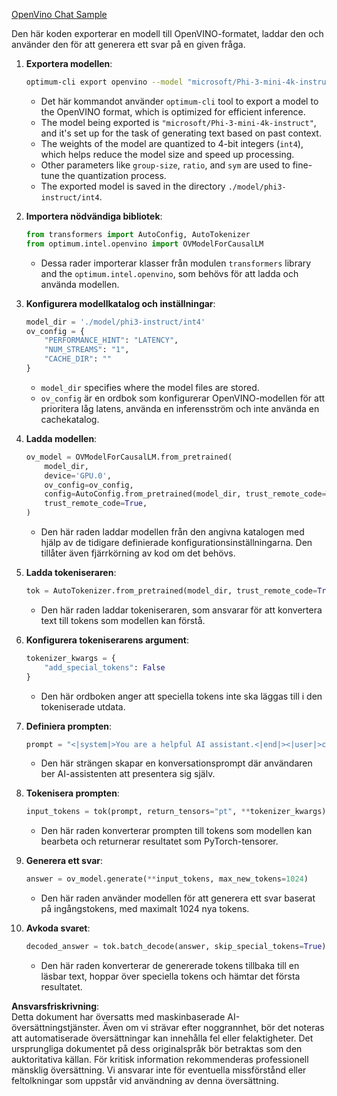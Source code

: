 [OpenVino Chat Sample](../../../../../../code/06.E2E/E2E_OpenVino_Chat_Phi3-instruct.ipynb)

Den här koden exporterar en modell till OpenVINO-formatet, laddar den och använder den för att generera ett svar på en given fråga.

1. **Exportera modellen**:
   ```bash
   optimum-cli export openvino --model "microsoft/Phi-3-mini-4k-instruct" --task text-generation-with-past --weight-format int4 --group-size 128 --ratio 0.6 --sym --trust-remote-code ./model/phi3-instruct/int4
   ```
   - Det här kommandot använder `optimum-cli` tool to export a model to the OpenVINO format, which is optimized for efficient inference.
   - The model being exported is `"microsoft/Phi-3-mini-4k-instruct"`, and it's set up for the task of generating text based on past context.
   - The weights of the model are quantized to 4-bit integers (`int4`), which helps reduce the model size and speed up processing.
   - Other parameters like `group-size`, `ratio`, and `sym` are used to fine-tune the quantization process.
   - The exported model is saved in the directory `./model/phi3-instruct/int4`.

2. **Importera nödvändiga bibliotek**:
   ```python
   from transformers import AutoConfig, AutoTokenizer
   from optimum.intel.openvino import OVModelForCausalLM
   ```
   - Dessa rader importerar klasser från modulen `transformers` library and the `optimum.intel.openvino`, som behövs för att ladda och använda modellen.

3. **Konfigurera modellkatalog och inställningar**:
   ```python
   model_dir = './model/phi3-instruct/int4'
   ov_config = {
       "PERFORMANCE_HINT": "LATENCY",
       "NUM_STREAMS": "1",
       "CACHE_DIR": ""
   }
   ```
   - `model_dir` specifies where the model files are stored.
   - `ov_config` är en ordbok som konfigurerar OpenVINO-modellen för att prioritera låg latens, använda en inferensström och inte använda en cachekatalog.

4. **Ladda modellen**:
   ```python
   ov_model = OVModelForCausalLM.from_pretrained(
       model_dir,
       device='GPU.0',
       ov_config=ov_config,
       config=AutoConfig.from_pretrained(model_dir, trust_remote_code=True),
       trust_remote_code=True,
   )
   ```
   - Den här raden laddar modellen från den angivna katalogen med hjälp av de tidigare definierade konfigurationsinställningarna. Den tillåter även fjärrkörning av kod om det behövs.

5. **Ladda tokeniseraren**:
   ```python
   tok = AutoTokenizer.from_pretrained(model_dir, trust_remote_code=True)
   ```
   - Den här raden laddar tokeniseraren, som ansvarar för att konvertera text till tokens som modellen kan förstå.

6. **Konfigurera tokeniserarens argument**:
   ```python
   tokenizer_kwargs = {
       "add_special_tokens": False
   }
   ```
   - Den här ordboken anger att speciella tokens inte ska läggas till i den tokeniserade utdata.

7. **Definiera prompten**:
   ```python
   prompt = "<|system|>You are a helpful AI assistant.<|end|><|user|>can you introduce yourself?<|end|><|assistant|>"
   ```
   - Den här strängen skapar en konversationsprompt där användaren ber AI-assistenten att presentera sig själv.

8. **Tokenisera prompten**:
   ```python
   input_tokens = tok(prompt, return_tensors="pt", **tokenizer_kwargs)
   ```
   - Den här raden konverterar prompten till tokens som modellen kan bearbeta och returnerar resultatet som PyTorch-tensorer.

9. **Generera ett svar**:
   ```python
   answer = ov_model.generate(**input_tokens, max_new_tokens=1024)
   ```
   - Den här raden använder modellen för att generera ett svar baserat på ingångstokens, med maximalt 1024 nya tokens.

10. **Avkoda svaret**:
    ```python
    decoded_answer = tok.batch_decode(answer, skip_special_tokens=True)[0]
    ```
    - Den här raden konverterar de genererade tokens tillbaka till en läsbar text, hoppar över speciella tokens och hämtar det första resultatet.

**Ansvarsfriskrivning**:  
Detta dokument har översatts med maskinbaserade AI-översättningstjänster. Även om vi strävar efter noggrannhet, bör det noteras att automatiserade översättningar kan innehålla fel eller felaktigheter. Det ursprungliga dokumentet på dess originalspråk bör betraktas som den auktoritativa källan. För kritisk information rekommenderas professionell mänsklig översättning. Vi ansvarar inte för eventuella missförstånd eller feltolkningar som uppstår vid användning av denna översättning.